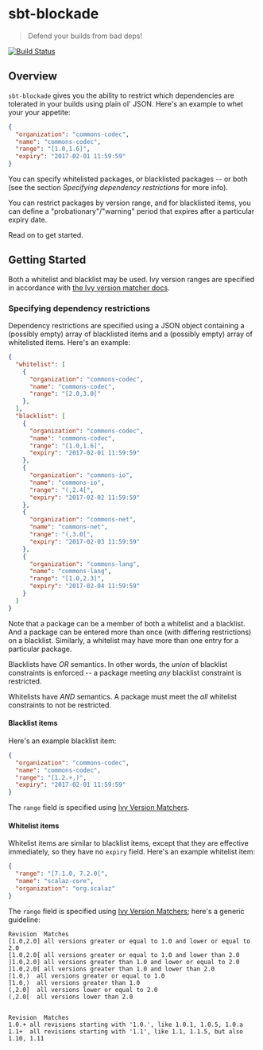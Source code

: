 # sbt-blockade
> Defend your builds from bad deps!

[![Build Status](https://travis.oncue.verizon.net/iptv/sbt-blockade.svg?token=Lp2ZVD96vfT8T599xRfV)](https://travis.oncue.verizon.net/iptv/sbt-dependency-blockade)

## Overview

`sbt-blockade` gives you the ability to restrict which dependencies are tolerated in your builds using plain ol' JSON. Here's an example to whet your your appetite:

```json
{
  "organization": "commons-codec",
  "name": "commons-codec",
  "range": "[1.0,1.6]",
  "expiry": "2017-02-01 11:59:59"
}
```

You can specify whitelisted packages, or blacklisted packages -- or both (see the section *Specifying dependency restrictions* for more info). 

You can restrict packages by version range, and for blacklisted items, you can define a "probationary"/"warning" period that expires after a particular expiry date.


Read on to get started.
## Getting Started

Both a whitelist and blacklist may be used. Ivy version ranges are specified in accordance with [the Ivy version matcher docs](http://ant.apache.org/ivy/history/2.1.0/settings/version-matchers.html).

### Specifying dependency restrictions

Dependency restrictions are specified using a JSON object containing a (possibly empty) array of blacklisted items and a (possibly empty) array of whitelisted items. Here's an example:

```json
{
  "whitelist": [
    {
      "organization": "commons-codec",
      "name": "commons-codec",
      "range": "[2.0,3.0["
    },
  ],
  "blacklist": [
    {
      "organization": "commons-codec",
      "name": "commons-codec",
      "range": "[1.0,1.6]",
      "expiry": "2017-02-01 11:59:59"
    },
    {
      "organization": "commons-io",
      "name": "commons-io",
      "range": "(,2.4[",
      "expiry": "2017-02-02 11:59:59"
    },
    {
      "organization": "commons-net",
      "name": "commons-net",
      "range": "(,3.0[",
      "expiry": "2017-02-03 11:59:59"
    },
    {
      "organization": "commons-lang",
      "name": "commons-lang",
      "range": "[1.0,2.3]",
      "expiry": "2017-02-04 11:59:59"
    }
  ]
}
```

Note that a package can be a member of both a whitelist and a blacklist. And a package can be entered more than once (with differing restrictions) on a blacklist. Similarly, a whitelist may have more than one entry for a particular package.

Blacklists have *OR* semantics. In other words, the *union* of blacklist constraints is enforced -- a package meeting *any* blacklist constraint is restricted.

Whitelists have *AND* semantics. A package must meet the *all* whitelist constraints to not be restricted.

#### Blacklist items
Here's an example blacklist item:

```json
{
  "organization": "commons-codec",
  "name": "commons-codec",
  "range": "[1.2.+,)",
  "expiry": "2017-02-01 11:59:59"
}
```
The `range` field is specified using [Ivy Version Matchers](http://ant.apache.org/ivy/history/2.1.0/settings/version-matchers.html).

#### Whitelist items
Whitelist items are similar to blacklist items, except that they are effective immediately, so they have no `expiry` field. Here's an example whitelist item:

```json
{
  "range": "[7.1.0, 7.2.0[",
  "name": "scalaz-core",
  "organization": "org.scalaz"
}

```
The `range` field is specified using [Ivy Version Matchers](http://ant.apache.org/ivy/history/2.1.0/settings/version-matchers.html); here's a generic guideline:

```
Revision  Matches
[1.0,2.0] all versions greater or equal to 1.0 and lower or equal to 2.0
[1.0,2.0[ all versions greater or equal to 1.0 and lower than 2.0
]1.0,2.0] all versions greater than 1.0 and lower or equal to 2.0
]1.0,2.0[ all versions greater than 1.0 and lower than 2.0
[1.0,)  all versions greater or equal to 1.0
]1.0,)  all versions greater than 1.0
(,2.0]  all versions lower or equal to 2.0
(,2.0[  all versions lower than 2.0


Revision  Matches
1.0.+ all revisions starting with '1.0.', like 1.0.1, 1.0.5, 1.0.a
1.1+  all revisions starting with '1.1', like 1.1, 1.1.5, but also 1.10, 1.11
```